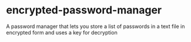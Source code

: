 # encrypted-password-manager
A password manager that lets you store a list of passwords in a text file in encrypted form and uses a key for decryption
